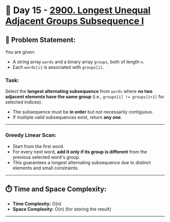 # 📅 Day 15 - [2900. Longest Unequal Adjacent Groups Subsequence I](https://leetcode.com/problems/longest-unequal-adjacent-groups-subsequence-i/)

## 🧾 Problem Statement:
You are given:
- A string array `words` and a binary array `groups`, both of length `n`.
- Each `words[i]` is associated with `groups[i]`.

### Task:
Select the **longest alternating subsequence** from `words` where **no two adjacent elements have the same group** (i.e., `groups[i] != groups[i+1]` for selected indices).

- The subsequence must be **in order** but not necessarily contiguous.
- If multiple valid subsequences exist, return **any one**.

---
### Greedy Linear Scan:
- Start from the first word.
- For every next word, **add it only if its group is different** from the previous selected word's group.
- This guarantees a longest alternating subsequence due to distinct elements and small constraints.

---

## ⏱️ Time and Space Complexity:
- **Time Complexity:** O(n)
- **Space Complexity:** O(n) (for storing the result)

---

